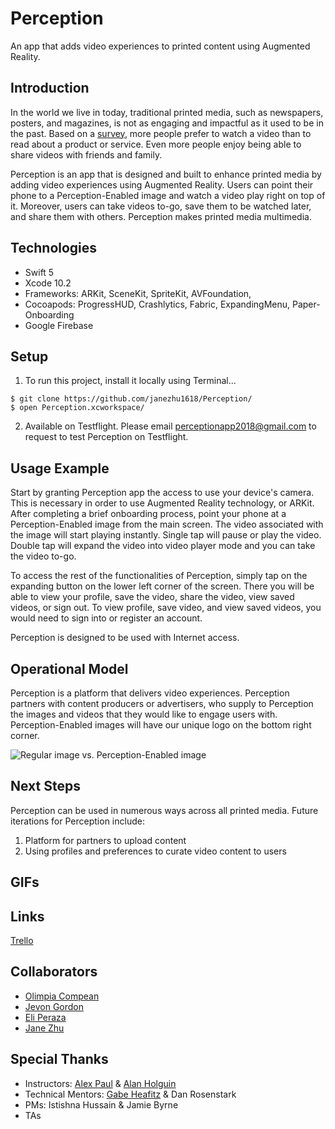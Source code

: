# Perception
An app that adds video experiences to printed content using Augmented Reality.

## Introduction
In the world we live in today, traditional printed media, such as newspapers, posters, and magazines, is not as engaging and impactful as it used to be in the past. Based on a [survey](https://www.wyzowl.com/video-marketing-statistics-2018/), more people prefer to watch a video than to read about a product or service. Even more people enjoy being able to share videos with friends and family. 

Perception is an app that is designed and built to enhance printed media by adding video experiences using Augmented Reality. Users can point their phone to a Perception-Enabled image and watch a video play right on top of it. Moreover, users can take videos to-go, save them to be watched later, and share them with others. Perception makes printed media multimedia. 

## Technologies 
- Swift 5
- Xcode 10.2
- Frameworks: ARKit, SceneKit, SpriteKit, AVFoundation, 
- Cocoapods: ProgressHUD, Crashlytics, Fabric, ExpandingMenu, Paper-Onboarding
- Google Firebase

## Setup
1. To run this project, install it locally using Terminal...
```
$ git clone https://github.com/janezhu1618/Perception/
$ open Perception.xcworkspace/
```

2. Available on Testflight. Please email [perceptionapp2018@gmail.com](mailto:perceptionapp2018@gmail.com) to request to test Perception on Testflight. 

## Usage Example
Start by granting Perception app the access to use your device's camera. This is necessary in order to use Augmented Reality technology, or ARKit. After completing a brief onboarding process, point your phone at a Perception-Enabled image from the main screen. The video associated with the image will start playing instantly. Single tap will pause or play the video. Double tap will expand the video into video player mode and you can take the video to-go. 

To access the rest of the functionalities of Perception, simply tap on the expanding button on the lower left corner of the screen. There you will be able to view your profile, save the video, share the video, view saved videos, or sign out. To view profile, save video, and view saved videos, you would need to sign into or register an account. 

Perception is designed to be used with Internet access. 

## Operational Model
Perception is a platform that delivers video experiences. Perception partners with content producers or advertisers, who supply to Perception the images and videos that they would like to engage users with. Perception-Enabled images will have our unique logo on the bottom right corner. 

![Regular image vs. Perception-Enabled image](https://i.ibb.co/7KxV13g/perception-Comparison-With-Marks.png)

## Next Steps
Perception can be used in numerous ways across all printed media. Future iterations for Perception include:
1. Platform for partners to upload content
2. Using profiles and preferences to curate video content to users

## GIFs

## Links
[Trello](https://trello.com/b/UXQ8Kl0p/53-capstone-group-3)

## Collaborators
- [Olimpia Compean](https://github.com/Olimpia1988)
- [Jevon Gordon](https://github.com/iosdevtrainee/)
- [Eli Peraza](https://github.com/EliPeraza)
- [Jane Zhu](https://github.com/janezhu1618)

## Special Thanks
- Instructors: [Alex Paul](https://github.com/alexpaul) & [Alan Holguin](https://github.com/lynksdomain)
- Technical Mentors: [Gabe Heafitz](mailto:gabe.heafitz@gmail.com) & Dan Rosenstark
- PMs: Istishna Hussain & Jamie Byrne
- TAs

